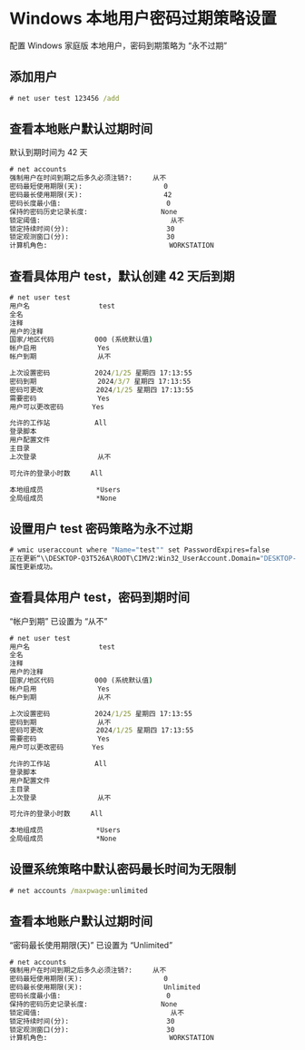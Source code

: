 # Windows 本地用户密码过期策略设置


配置 Windows 家庭版 本地用户，密码到期策略为 “永不过期”

## 添加用户
```cmd
# net user test 123456 /add
```

## 查看本地账户默认过期时间

默认到期时间为 42 天

```cmd
# net accounts
强制用户在时间到期之后多久必须注销?:     从不
密码最短使用期限(天):                    0
密码最长使用期限(天):                    42
密码长度最小值:                          0
保持的密码历史记录长度:                  None
锁定阈值:                                从不
锁定持续时间(分):                        30
锁定观测窗口(分):                        30
计算机角色:                              WORKSTATION
```

## 查看具体用户 test，默认创建 42 天后到期


```cmd
# net user test
用户名                 test
全名
注释
用户的注释
国家/地区代码          000 (系统默认值)
帐户启用               Yes
帐户到期               从不

上次设置密码           2024/1/25 星期四 17:13:55
密码到期               2024/3/7 星期四 17:13:55
密码可更改             2024/1/25 星期四 17:13:55
需要密码               Yes
用户可以更改密码       Yes

允许的工作站           All
登录脚本
用户配置文件
主目录
上次登录               从不

可允许的登录小时数     All

本地组成员             *Users
全局组成员             *None
```

## 设置用户 test 密码策略为永不过期

```cmd
# wmic useraccount where "Name="test"" set PasswordExpires=false
正在更新“\\DESKTOP-Q3T526A\ROOT\CIMV2:Win32_UserAccount.Domain="DESKTOP-Q3T526A",Name="test"”的属性
属性更新成功。
```

## 查看具体用户 test，密码到期时间 

“帐户到期” 已设置为 “从不”

```cmd
# net user test
用户名                 test
全名
注释
用户的注释
国家/地区代码          000 (系统默认值)
帐户启用               Yes
帐户到期               从不

上次设置密码           2024/1/25 星期四 17:13:55
密码到期               从不
密码可更改             2024/1/25 星期四 17:13:55
需要密码               Yes
用户可以更改密码       Yes

允许的工作站           All
登录脚本
用户配置文件
主目录
上次登录               从不

可允许的登录小时数     All

本地组成员             *Users
全局组成员             *None
```

## 设置系统策略中默认密码最长时间为无限制

```cmd
# net accounts /maxpwage:unlimited
```

## 查看本地账户默认过期时间

“密码最长使用期限(天)” 已设置为 “Unlimited”

```cmd
# net accounts
强制用户在时间到期之后多久必须注销?:     从不
密码最短使用期限(天):                    0
密码最长使用期限(天):                    Unlimited
密码长度最小值:                          0
保持的密码历史记录长度:                  None
锁定阈值:                                从不
锁定持续时间(分):                        30
锁定观测窗口(分):                        30
计算机角色:                              WORKSTATION
```

